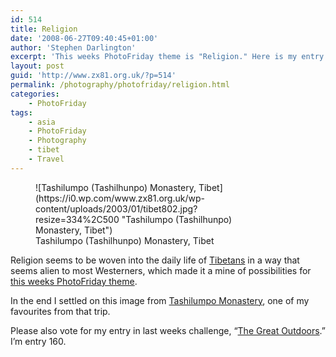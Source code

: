 ```yaml
---
id: 514
title: Religion
date: '2008-06-27T09:40:45+01:00'
author: 'Stephen Darlington'
excerpt: 'This weeks PhotoFriday theme is "Religion." Here is my entry.'
layout: post
guid: 'http://www.zx81.org.uk/?p=514'
permalink: /photography/photofriday/religion.html
categories:
    - PhotoFriday
tags:
    - asia
    - PhotoFriday
    - Photography
    - tibet
    - Travel
---
```


<figure aria-describedby="caption-attachment-1214" class="wp-caption aligncenter" id="attachment_1214" style="width: 334px">![Tashilumpo (Tashilhunpo) Monastery, Tibet](https://i0.wp.com/www.zx81.org.uk/wp-content/uploads/2003/01/tibet802.jpg?resize=334%2C500 "Tashilumpo (Tashilhunpo) Monastery, Tibet")<figcaption class="wp-caption-text" id="caption-attachment-1214">Tashilumpo (Tashilhunpo) Monastery, Tibet</figcaption></figure>

Religion seems to be woven into the daily life of [Tibetans](http://www.zx81.org.uk/travel/tibet.html) in a way that seems alien to most Westerners, which made it a mine of possibilities for [this weeks PhotoFriday theme](http://www.photofriday.com/archives/challenge/000785.php).

In the end I settled on this image from [Tashilumpo Monastery](http://www.insecula.com/us/musee/M0254.html), one of my favourites from that trip.

Please also vote for my entry in last weeks challenge, “[The Great Outdoors](http://www.photofriday.com/linkviewer.php?id=783).” I’m entry 160.